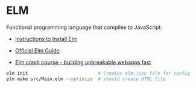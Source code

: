 # ELM 

Functional programming language that compiles to JavaScript.

* [Instructions to Install Elm](https://guide.elm-lang.org/install/elm.html)
* [Official Elm Guide](https://guide.elm-lang.org/)

* [Elm crash course - building unbreakable webapps fast](https://youtu.be/kEitFAY7Gc8)

```bash
elm init                          # Creates elm.json file for config
elm make src/Main.elm --optimize  # should create HTML file
```

